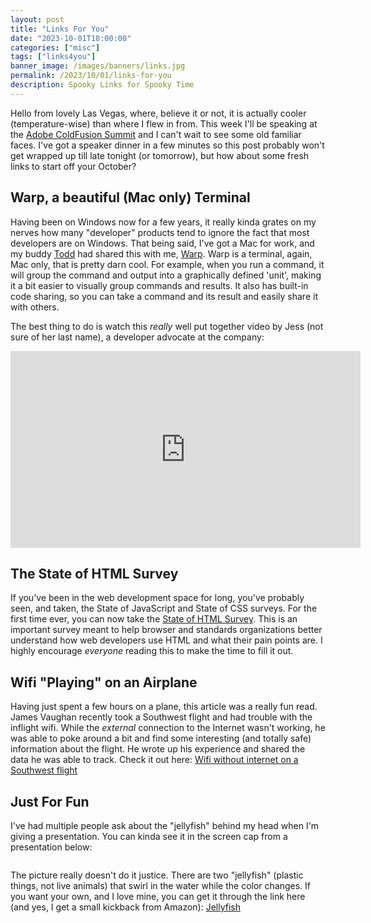 ```yaml
---
layout: post
title: "Links For You"
date: "2023-10-01T18:00:00"
categories: ["misc"]
tags: ["links4you"]
banner_image: /images/banners/links.jpg
permalink: /2023/10/01/links-for-you
description: Spooky Links for Spooky Time
---
```


Hello from lovely Las Vegas, where, believe it or not, it is actually cooler (temperature-wise) than where I flew in from. This week I'll be speaking at the [Adobe ColdFusion Summit](https://cfsummit.adobeevents.com/) and I can't wait to see some old familiar faces. I've got a speaker dinner in a few minutes so this post probably won't get wrapped up till late tonight (or tomorrow), but how about some fresh links to start off your October?

## Warp, a beautiful (Mac only) Terminal

Having been on Windows now for a few years, it really kinda grates on my nerves how many "developer" products tend to ignore the fact that most developers are on Windows. That being said, I've got a Mac for work, and my buddy [Todd](https://recursive.codes/) had shared this with me, [Warp](https://www.warp.dev/). Warp is a terminal, again, Mac only, that is pretty darn cool. For example, when you run a command, it will group the command and output into a graphically defined 'unit', making it a bit easier to visually group commands and results. It also has built-in code sharing, so you can take a command and its result and easily share it with others. 

The best thing to do is watch this *really* well put together video by Jess (not sure of her last name), a developer advocate at the company:

<iframe width="560" height="315" src="https://www.youtube.com/embed/XWQY8LgkiXM?si=qNPOEupnepypjB6G" title="YouTube video player" frameborder="0" allow="accelerometer; autoplay; clipboard-write; encrypted-media; gyroscope; picture-in-picture; web-share" allowfullscreen style="display:block;"></iframe>

## The State of HTML Survey

If you've been in the web development space for long, you've probably seen, and taken, the State of JavaScript and State of CSS surveys. For the first time ever, you can now take the [State of HTML Survey](https://survey.devographics.com/en-US/survey/state-of-html/2023). This is an important survey meant to help browser and standards organizations better understand how web developers use HTML and what their pain points are. I highly encourage *everyone* reading this to make the time to fill it out.

## Wifi "Playing" on an Airplane

Having just spent a few hours on a plane, this article was a really fun read. James Vaughan recently took a Southwest flight and had trouble with the inflight wifi. While the *external* connection to the Internet wasn't working, he was able to poke around a bit and find some interesting (and totally safe) information about the flight. He wrote up his experience and shared the data he was able to track. Check it out here: [Wifi without internet on a Southwest flight](https://jamesbvaughan.com/southwest-wifi/)

## Just For Fun

I've had multiple people ask about the "jellyfish" behind my head when I'm giving a presentation. You can kinda see it in the
screen cap from a presentation below:

<p>
<img src="https://static.raymondcamden.com/images/2023/10/jelly.png" alt="" class="imgborder imgcenter" loading="lazy">
</p>

The picture really doesn't do it justice. There are two "jellyfish" (plastic things, not live animals) that swirl in the water while the color changes. If you want your own, and I love mine, you can get it through the link here (and yes, I get a small kickback from Amazon): <a target="_blank" href="https://www.amazon.com/gp/product/B08B3SXHPG/ref=ppx_yo_dt_b_search_asin_title?ie=UTF8&amp;psc=1&_encoding=UTF8&tag=raymondcamd06-20&linkCode=ur2&linkId=2f8a4ba226cd929344dd3ff0d8564a31&camp=1789&creative=9325">Jellyfish</a>